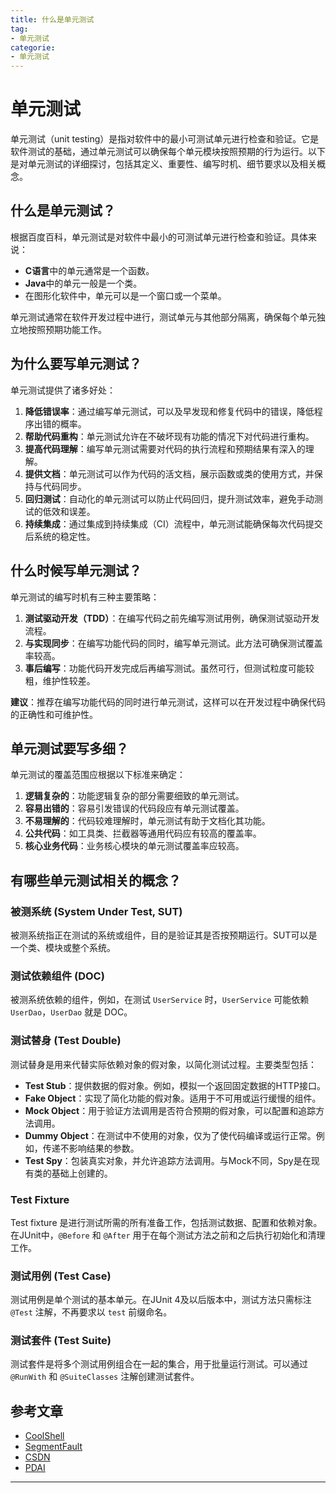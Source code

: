 ```yaml
---
title: 什么是单元测试
tag:
- 单元测试
categorie:
- 单元测试
---
```




# 单元测试

单元测试（unit testing）是指对软件中的最小可测试单元进行检查和验证。它是软件测试的基础，通过单元测试可以确保每个单元模块按照预期的行为运行。以下是对单元测试的详细探讨，包括其定义、重要性、编写时机、细节要求以及相关概念。

## 什么是单元测试？

根据百度百科，单元测试是对软件中最小的可测试单元进行检查和验证。具体来说：

- **C语言**中的单元通常是一个函数。
- **Java**中的单元一般是一个类。
- 在图形化软件中，单元可以是一个窗口或一个菜单。

单元测试通常在软件开发过程中进行，测试单元与其他部分隔离，确保每个单元独立地按照预期功能工作。

## 为什么要写单元测试？

单元测试提供了诸多好处：

1. **降低错误率**：通过编写单元测试，可以及早发现和修复代码中的错误，降低程序出错的概率。
2. **帮助代码重构**：单元测试允许在不破坏现有功能的情况下对代码进行重构。
3. **提高代码理解**：编写单元测试需要对代码的执行流程和预期结果有深入的理解。
4. **提供文档**：单元测试可以作为代码的活文档，展示函数或类的使用方式，并保持与代码同步。
5. **回归测试**：自动化的单元测试可以防止代码回归，提升测试效率，避免手动测试的低效和误差。
6. **持续集成**：通过集成到持续集成（CI）流程中，单元测试能确保每次代码提交后系统的稳定性。

## 什么时候写单元测试？

单元测试的编写时机有三种主要策略：

1. **测试驱动开发（TDD）**：在编写代码之前先编写测试用例，确保测试驱动开发流程。
2. **与实现同步**：在编写功能代码的同时，编写单元测试。此方法可确保测试覆盖率较高。
3. **事后编写**：功能代码开发完成后再编写测试。虽然可行，但测试粒度可能较粗，维护性较差。

**建议**：推荐在编写功能代码的同时进行单元测试，这样可以在开发过程中确保代码的正确性和可维护性。

## 单元测试要写多细？

单元测试的覆盖范围应根据以下标准来确定：

1. **逻辑复杂的**：功能逻辑复杂的部分需要细致的单元测试。
2. **容易出错的**：容易引发错误的代码段应有单元测试覆盖。
3. **不易理解的**：代码较难理解时，单元测试有助于文档化其功能。
4. **公共代码**：如工具类、拦截器等通用代码应有较高的覆盖率。
5. **核心业务代码**：业务核心模块的单元测试覆盖率应较高。

## 有哪些单元测试相关的概念？

### 被测系统 (System Under Test, SUT)

被测系统指正在测试的系统或组件，目的是验证其是否按预期运行。SUT可以是一个类、模块或整个系统。

### 测试依赖组件 (DOC)

被测系统依赖的组件，例如，在测试 `UserService` 时，`UserService` 可能依赖 `UserDao`，`UserDao` 就是 DOC。

### 测试替身 (Test Double)

测试替身是用来代替实际依赖对象的假对象，以简化测试过程。主要类型包括：

- **Test Stub**：提供数据的假对象。例如，模拟一个返回固定数据的HTTP接口。
- **Fake Object**：实现了简化功能的假对象。适用于不可用或运行缓慢的组件。
- **Mock Object**：用于验证方法调用是否符合预期的假对象，可以配置和追踪方法调用。
- **Dummy Object**：在测试中不使用的对象，仅为了使代码编译或运行正常。例如，传递不影响结果的参数。
- **Test Spy**：包装真实对象，并允许追踪方法调用。与Mock不同，Spy是在现有类的基础上创建的。

### Test Fixture

Test fixture 是进行测试所需的所有准备工作，包括测试数据、配置和依赖对象。在JUnit中，`@Before` 和 `@After` 用于在每个测试方法之前和之后执行初始化和清理工作。

### 测试用例 (Test Case)

测试用例是单个测试的基本单元。在JUnit 4及以后版本中，测试方法只需标注 `@Test` 注解，不再要求以 `test` 前缀命名。

### 测试套件 (Test Suite)

测试套件是将多个测试用例组合在一起的集合，用于批量运行测试。可以通过 `@RunWith` 和 `@SuiteClasses` 注解创建测试套件。

## 参考文章

- [CoolShell](https://coolshell.cn/articles/8209.html)
- [SegmentFault](https://segmentfault.com/a/1190000006731125)
- [CSDN](https://blog.csdn.net/flysqrlboy/article/details/79301241)
- [PDAI](https://pdai.tech/md/develop/ut/dev-ut-unit-test.html)

---

